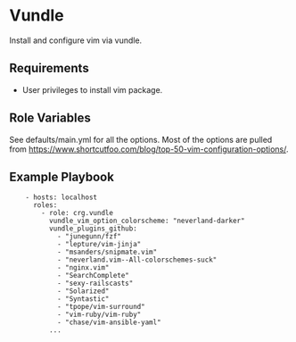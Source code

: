 Vundle
=========

Install and configure vim via vundle.

## Requirements

- User privileges to install vim package.

## Role Variables

See defaults/main.yml for all the options.
Most of the options are pulled from https://www.shortcutfoo.com/blog/top-50-vim-configuration-options/.

## Example Playbook
```
    - hosts: localhost 
      roles:
        - role: crg.vundle
          vundle_vim_option_colorscheme: "neverland-darker"
          vundle_plugins_github:
            - "junegunn/fzf"
            - "lepture/vim-jinja"
            - "msanders/snipmate.vim"
            - "neverland.vim--All-colorschemes-suck"
            - "nginx.vim"
            - "SearchComplete"
            - "sexy-railscasts"
            - "Solarized"
            - "Syntastic"
            - "tpope/vim-surround"
            - "vim-ruby/vim-ruby"
            - "chase/vim-ansible-yaml"
          ...
```